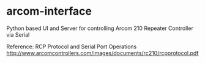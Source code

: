 # arcom-interface
Python based UI and Server for controlling Arcom 210 Repeater Controller via Serial

Reference: RCP Protocol and Serial Port Operations
http://www.arcomcontrollers.com/images/documents/rc210/rcpprotocol.pdf
